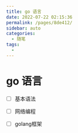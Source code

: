 ```yaml
---
title: go 语言
date: 2022-07-22 02:15:36
permalink: /pages/8de412/
sidebar: auto
categories:
  - 随笔
tags:
  - 
---
```

# go 语言

- [ ] 基本语法
- [ ] 网络编程
- [ ] golang框架



